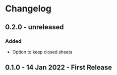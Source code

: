 # Changelog

## 0.2.0 - unreleased

### Added

* Option to keep closed sheets

## 0.1.0 - 14 Jan 2022 - First Release
